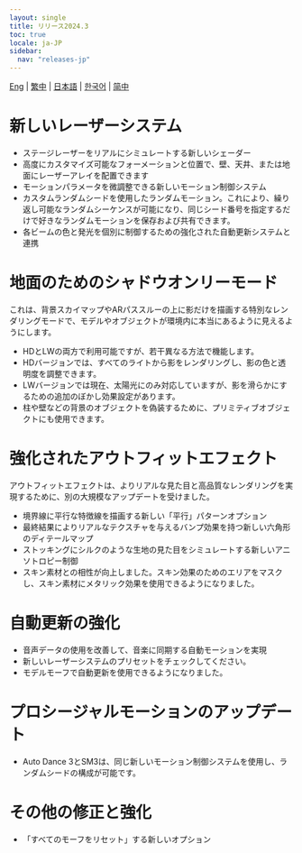 ```yaml
---
layout: single
title: リリース2024.3
toc: true
locale: ja-JP
sidebar:
  nav: "releases-jp"
---
```

[Eng](/dancexr/releases/2024.3) | [繁中](/tw/dancexr/releases/2024.3) | [日本語](/jp/dancexr/releases/2024.3) | [한국어](/kr/dancexr/releases/2024.3) | [简中](/zh/dancexr/releases/2024.3)

# 新しいレーザーシステム
* ステージレーザーをリアルにシミュレートする新しいシェーダー
* 高度にカスタマイズ可能なフォーメーションと位置で、壁、天井、または地面にレーザーアレイを配置できます
* モーションパラメータを微調整できる新しいモーション制御システム
* カスタムランダムシードを使用したランダムモーション。これにより、繰り返し可能なランダムシーケンスが可能になり、同じシード番号を指定するだけで好きなランダムモーションを保存および共有できます。
* 各ビームの色と発光を個別に制御するための強化された自動更新システムと連携

# 地面のためのシャドウオンリーモード
これは、背景スカイマップやARパススルーの上に影だけを描画する特別なレンダリングモードで、モデルやオブジェクトが環境内に本当にあるように見えるようにします。
* HDとLWの両方で利用可能ですが、若干異なる方法で機能します。
* HDバージョンでは、すべてのライトから影をレンダリングし、影の色と透明度を調整できます。
* LWバージョンでは現在、太陽光にのみ対応していますが、影を滑らかにするための追加のぼかし効果設定があります。
* 柱や壁などの背景のオブジェクトを偽装するために、プリミティブオブジェクトにも使用できます。

# 強化されたアウトフィットエフェクト
アウトフィットエフェクトは、よりリアルな見た目と高品質なレンダリングを実現するために、別の大規模なアップデートを受けました。
* 境界線に平行な特徴線を描画する新しい「平行」パターンオプション
* 最終結果によりリアルなテクスチャを与えるバンプ効果を持つ新しい六角形のディテールマップ
* ストッキングにシルクのような生地の見た目をシミュレートする新しいアニソトロピー制御
* スキン素材との相性が向上しました。スキン効果のためのエリアをマスクし、スキン素材にメタリック効果を使用できるようになりました。

# 自動更新の強化
* 音声データの使用を改善して、音楽に同期する自動モーションを実現
* 新しいレーザーシステムのプリセットをチェックしてください。
* モデルモーフで自動更新を使用できるようになりました。

# プロシージャルモーションのアップデート
* Auto Dance 3とSM3は、同じ新しいモーション制御システムを使用し、ランダムシードの構成が可能です。

# その他の修正と強化
* 「すべてのモーフをリセット」する新しいオプション